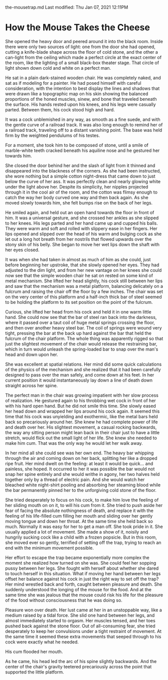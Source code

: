 the-mousetrap.md
Last modified: Thu Jan 07, 2021  12:11PM


# How the Mouse Takes the Cheese


She opened the heavy door and peered around it into the black room. Inside there were only two sources of light: one from the door she had opened, cutting a knife-blade shape across the floor of cold stone, and the other a can-light from the ceiling which made a perfect circle at the exact center of the room, like the lighting of a small black-box theater stage. That circle of light shown down cold and white on a perfect man.

He sat in a plain dark-stained wooden chair. He was completely naked, and sat as if modeling for a painter. He had posed himself with careful consideration, with the intention to best display the lines and shadows that were drawn like a topographic map on his skin showing the balanced proportions of the honed muscles, sinew, and bone that traveled beneath the surface. His hands rested upon his knees, and his legs were casually parted. Between them, his cock stood high and hard. 

It was a cock unblemished in any way, as smooth as a fine suede, and with the gentle curve of a railroad track. It was also long enough to remind her of a railroad track, traveling off to a distant vanishing point. The base was held firm by the weighted pendulums of his testes. 

For a moment, she took him to be composed of stone, until a smile of marble-white teeth cracked beneath his aquiline nose and he gestured her towards him.

She closed the door behind her and the slash of light from it thinned and disappeared into the blackness of the corners. As she had been instructed, she wore nothing but a simple cotton night-dress that came down to just below the curve of her ass. It was perfectly clean and nearly glowing white under the light above her. Despite its simplicity, her nipples projected through it in the cool air of the room, and the cotton was flimsy enough to catch the way her body curved one way and then back again. As she moved slowly towards him, she felt bumps rise on the back of her legs. 

He smiled again, and held out an open hand towards the floor in front of him. It was a universal gesture, and she crossed her ankles as she slipped to her knees. His legs parted and her hand came up and cupped his balls. They were warm and soft and rolled with slippery ease in her fingers. Her lips opened and slipped over the head of his warm and bulging cock as she let out a long hot breath from her nostrils that flowed upwards over the stony skin of his belly. She began to move her wet lips down the shaft with her eyes closed.

It was when she had taken in almost as much of him as she could, just before beginning her upstroke, that she slowly opened her eyes. They had adjusted to the dim light, and from her new vantage on her knees she could now see that the simple wooden chair he sat on rested on some kind of metal mechanism. She lifted her head slightly, his cock still between her lips and saw that the mechanism was a metal platform, balancing delicately on a fulcrum and raising the chair off the floor by a few inches. The chair was set on the very center of this platform and a half-inch thick bar of steel seemed to be holding the platform to its set position on the point of the fulcrum.

Curious, she lifted her head from his cock and held it in one warm little hand. She could now see that the bar of steel ran back into the darkness, where it passed over a taut coil of huge metal springs crossing the floor, and then over another heavy steel bar. The coil of springs were wound very tight, pressing the bar at the back up hard against the bar that held the fulcrum of the chair platform. The whole thing was apparently rigged so that just the slightest movement of the chair would release the restraining bar, which in turn would unleash the spring-loaded bar to snap over the man's head and down upon her.

She was excellent at spatial relations. Her mind did some quick calculations of the physics of the mechanism and she realized that it had been carefully designed to pass over the man safely, and come down at his feet. In her current position it would instantaneously lay down a line of death down straight across her spine.

The perfect man in the chair was growing impatient with her slow process of realization. He gestured again to his throbbing wet cock in front of her with his hard open hand. But he did not smile this time. She slowly eased her head down and wrapped her lips around his cock again. It seemed this time that his cock was unyielding and exothermic, like the metal bars held back so precariously around her. She knew he had complete power of life and death over her. His slightest movement, a casual rocking backwards, the way any sitting person might lean back in their chair just to have a little stretch, would flick out the small light of her life. She knew she needed to make him cum. That was the only way he would let her walk away. 

In her mind all she could see was her own end. The heavy bar whipping through the air and coming down on her back, splitting her like a dropped ripe fruit. Her mind dwelt on the feeling: at least it would be quick... and painless, she hoped. It occurred to her it was possible the bar would not snap her spine entirely and she would writhe in agony, her two halves held together only by a thread of electric pain. And she would watch her bleached white night-shirt pooling and absorbing her steaming blood while the bar permanently pinned her to the unforgiving cold stone of the floor.

She tried desperately to focus on his cock, to make him love the feeling of her sliding mouth on on it, to will his cum from it. She tried to push aside her fear of facing the absolute nothingness of death, and replace it with the feeling of his life-filled cum filling her mouth and sliding over her gently moving tongue and down her throat. At the same time she held back so much. Normally it was easy for her to get a man off. She took pride in it. She usually applied a lot of movement. She made a show of it, noisily and hungrily sucking cock like a child with a frozen popsicle. But in this room, she moved ever so gently, terrified of setting off the trap, trying to reach an end with the minimum movement possible.

Her effort to escape the trap became exponentially more complex the moment she realized how turned on she was. She could feel her sopping pussy between her legs. She fought with herself about whether she dared to touch herself in this situation. What if moving her hand between her legs offset her balance against his cock in just the right way to set off the trap? Her mind wrestled back and forth, caught between pleasure and death. She suddenly understood the longing of the mouse for the food. And at the same time she was jealous that the mouse could risk his life for the pleasure of the food without consciousness that he was doing so.

Pleasure won over death. Her lust came at her in an unstoppable way, like a medium raised by a tidal force. She slid one hand between her legs, and almost immediately started to orgasm. Her muscles tensed, and her toes pushed back against the stone floor. Out of all-consuming fear, she tried desperately to keep her convulsions under a tight restraint of movement. At the same time it seemed these extra movements that seeped through to his cock were exactly what he needed. 

His cum flooded her mouth.

As he came, his head led the arc of his spine slightly backwards. And the center of the chair's gravity teetered precariously across the point that supported the little platform.


